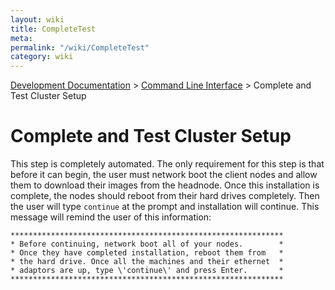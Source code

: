 ```yaml
---
layout: wiki
title: CompleteTest
meta: 
permalink: "/wiki/CompleteTest"
category: wiki
---
```

<!-- Name: CompleteTest -->
<!-- Version: 2 -->
<!-- Author: wesbland -->

[Development Documentation](/wiki/DevelDocs/) > [Command Line Interface](/wiki/CLI/) > Complete and Test Cluster Setup

# Complete and Test Cluster Setup

This step is completely automated.  The only requirement for this step is that before it can begin, the user must network boot the client nodes and allow them to download their images from the headnode.  Once this installation is complete, the nodes should reboot from their hard drives completely.  Then the user will type `continue` at the prompt and installation will continue.  This message will remind the user of this information:


    *************************************************************
    * Before continuing, network boot all of your nodes.        *
    * Once they have completed installation, reboot them from   *
    * the hard drive. Once all the machines and their ethernet  *
    * adaptors are up, type \'continue\' and press Enter.       *
    *************************************************************